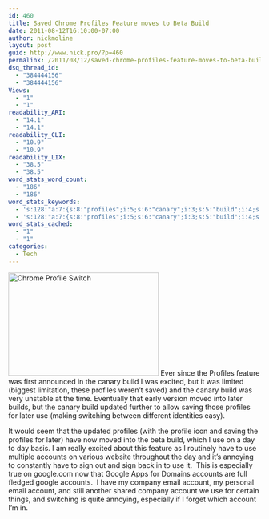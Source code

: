 ```yaml
---
id: 460
title: Saved Chrome Profiles Feature moves to Beta Build
date: 2011-08-12T16:10:00-07:00
author: nickmoline
layout: post
guid: http://www.nick.pro/?p=460
permalink: /2011/08/12/saved-chrome-profiles-feature-moves-to-beta-build/
dsq_thread_id:
  - "384444156"
  - "384444156"
Views:
  - "1"
  - "1"
readability_ARI:
  - "14.1"
  - "14.1"
readability_CLI:
  - "10.9"
  - "10.9"
readability_LIX:
  - "38.5"
  - "38.5"
word_stats_word_count:
  - "186"
  - "186"
word_stats_keywords:
  - 's:128:"a:7:{s:8:"profiles";i:5;s:6:"canary";i:3;s:5:"build";i:4;s:5:"later";i:3;s:8:"accounts";i:3;s:6:"google";i:3;s:7:"account";i:4;}";'
  - 's:128:"a:7:{s:8:"profiles";i:5;s:6:"canary";i:3;s:5:"build";i:4;s:5:"later";i:3;s:8:"accounts";i:3;s:6:"google";i:3;s:7:"account";i:4;}";'
word_stats_cached:
  - "1"
  - "1"
categories:
  - Tech
---
```

<img  title="Chrome Profile Switch" alt="Chrome Profile Switch" src="{{ site.baseurl }}/wp-content/uploads/2011/07/Region-capture-30-300x206.png" width="300" height="206" data-recalc-dims="1" /> Ever since the Profiles feature was first announced in the canary build I was excited, but it was limited (biggest limitation, these profiles weren&#8217;t saved) and the canary build was very unstable at the time. Eventually that early version moved into later builds, but the canary build updated further to allow saving those profiles for later use (making switching between different identities easy).

It would seem that the updated profiles (with the profile icon and saving the profiles for later) have now moved into the beta build, which I use on a day to day basis. I am really excited about this feature as I routinely have to use multiple accounts on various website throughout the day and it&#8217;s annoying to constantly have to sign out and sign back in to use it.  This is especially true on google.com now that Google Apps for Domains accounts are full fledged google accounts.  I have my company email account, my personal email account, and still another shared company account we use for certain things, and switching is quite annoying, especially if I forget which account I&#8217;m in.